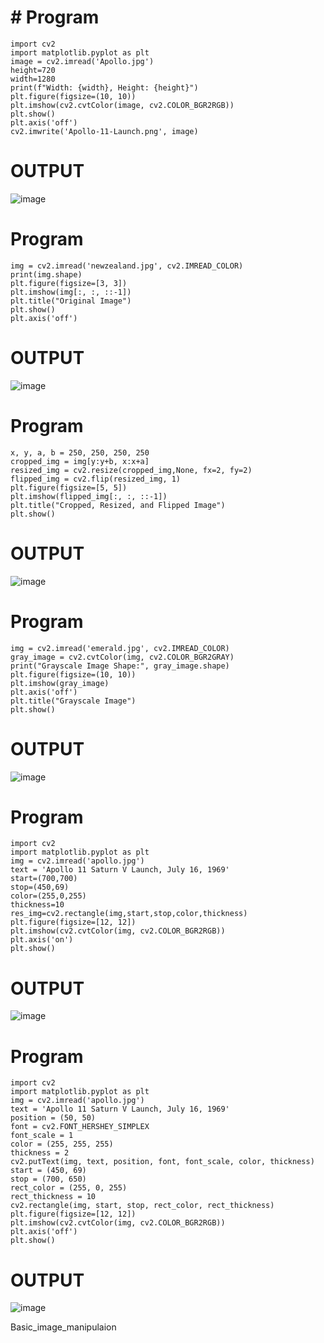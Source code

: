# # Program
```
import cv2
import matplotlib.pyplot as plt
image = cv2.imread('Apollo.jpg')
height=720
width=1280
print(f"Width: {width}, Height: {height}")
plt.figure(figsize=(10, 10))
plt.imshow(cv2.cvtColor(image, cv2.COLOR_BGR2RGB))
plt.show()
plt.axis('off')
cv2.imwrite('Apollo-11-Launch.png', image)
```
# OUTPUT

![image](https://github.com/user-attachments/assets/430528a2-0f54-49cd-9c9a-1f02800b9847)


# Program
```
img = cv2.imread('newzealand.jpg', cv2.IMREAD_COLOR)
print(img.shape)
plt.figure(figsize=[3, 3])
plt.imshow(img[:, :, ::-1])
plt.title("Original Image")
plt.show()
plt.axis('off')
```
# OUTPUT

![image](https://github.com/user-attachments/assets/29feb652-3fbd-4248-8979-f60430171e93)

# Program
```
x, y, a, b = 250, 250, 250, 250
cropped_img = img[y:y+b, x:x+a]
resized_img = cv2.resize(cropped_img,None, fx=2, fy=2)
flipped_img = cv2.flip(resized_img, 1)
plt.figure(figsize=[5, 5])
plt.imshow(flipped_img[:, :, ::-1])
plt.title("Cropped, Resized, and Flipped Image")
plt.show()
```
# OUTPUT

![image](https://github.com/user-attachments/assets/2dc49152-eae8-4376-bf33-1c4cfb8fe922)

# Program
```
img = cv2.imread('emerald.jpg', cv2.IMREAD_COLOR)
gray_image = cv2.cvtColor(img, cv2.COLOR_BGR2GRAY)
print("Grayscale Image Shape:", gray_image.shape)
plt.figure(figsize=(10, 10))
plt.imshow(gray_image)
plt.axis('off')
plt.title("Grayscale Image")
plt.show()
```
# OUTPUT
![image](https://github.com/user-attachments/assets/6990ebe2-cc5f-4e52-8479-699085eadec3)

# Program
```
import cv2
import matplotlib.pyplot as plt
img = cv2.imread('apollo.jpg')
text = 'Apollo 11 Saturn V Launch, July 16, 1969'
start=(700,700)
stop=(450,69)
color=(255,0,255)
thickness=10
res_img=cv2.rectangle(img,start,stop,color,thickness)
plt.figure(figsize=[12, 12])
plt.imshow(cv2.cvtColor(img, cv2.COLOR_BGR2RGB))
plt.axis('on')
plt.show()
```
# OUTPUT

![image](https://github.com/user-attachments/assets/2f426fa9-7d0c-46e7-9d62-70f545b59fdb)

# Program
```
import cv2
import matplotlib.pyplot as plt
img = cv2.imread('apollo.jpg')
text = 'Apollo 11 Saturn V Launch, July 16, 1969'
position = (50, 50)
font = cv2.FONT_HERSHEY_SIMPLEX
font_scale = 1
color = (255, 255, 255)
thickness = 2
cv2.putText(img, text, position, font, font_scale, color, thickness)
start = (450, 69)      
stop = (700, 650)      
rect_color = (255, 0, 255)
rect_thickness = 10
cv2.rectangle(img, start, stop, rect_color, rect_thickness)
plt.figure(figsize=[12, 12])
plt.imshow(cv2.cvtColor(img, cv2.COLOR_BGR2RGB))
plt.axis('off')
plt.show()
```
# OUTPUT

![image](https://github.com/user-attachments/assets/0e9f5d09-43d6-484f-b483-bf2b83d13425)

Basic_image_manipulaion

